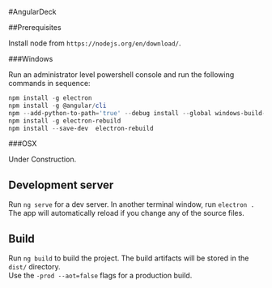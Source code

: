 #AngularDeck

##Prerequisites

Install node from `https://nodejs.org/en/download/`.

###Windows

Run an administrator level powershell console and run the following commands in sequence:
```powershell
npm install -g electron 
npm install -g @angular/cli  
npm --add-python-to-path='true' --debug install --global windows-build-tools  
npm install -g electron-rebuild  
npm install --save-dev  electron-rebuild
```

###OSX

Under Construction.

## Development server

Run `ng serve` for a dev server. In another terminal window, run `electron .`   
The app will automatically reload if you change any of the source files.

## Build

Run `ng build` to build the project. The build artifacts will be stored in the `dist/` directory.  
Use the `-prod --aot=false` flags for a production build.

